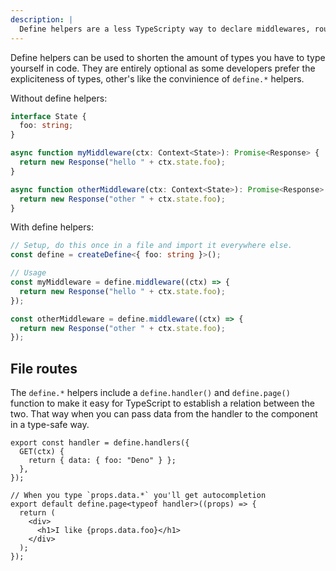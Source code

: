 ```yaml
---
description: |
  Define helpers are a less TypeScripty way to declare middlewares, routes and layouts
---
```


Define helpers can be used to shorten the amount of types you have to type
yourself in code. They are entirely optional as some developers prefer the
expliciteness of types, other's like the convinience of `define.*` helpers.

Without define helpers:

```ts
interface State {
  foo: string;
}

async function myMiddleware(ctx: Context<State>): Promise<Response> {
  return new Response("hello " + ctx.state.foo);
}

async function otherMiddleware(ctx: Context<State>): Promise<Response> {
  return new Response("other " + ctx.state.foo);
}
```

With define helpers:

```ts
// Setup, do this once in a file and import it everywhere else.
const define = createDefine<{ foo: string }>();

// Usage
const myMiddleware = define.middleware((ctx) => {
  return new Response("hello " + ctx.state.foo);
});

const otherMiddleware = define.middleware((ctx) => {
  return new Response("other " + ctx.state.foo);
});
```

## File routes

The `define.*` helpers include a `define.handler()` and `define.page()` function
to make it easy for TypeScript to establish a relation between the two. That way
when you can pass data from the handler to the component in a type-safe way.

```tsx routes/index.tsx
export const handler = define.handlers({
  GET(ctx) {
    return { data: { foo: "Deno" } };
  },
});

// When you type `props.data.*` you'll get autocompletion
export default define.page<typeof handler>((props) => {
  return (
    <div>
      <h1>I like {props.data.foo}</h1>
    </div>
  );
});
```
